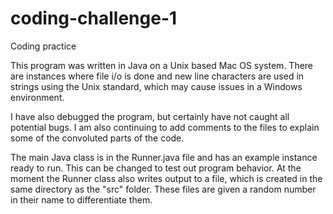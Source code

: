 # coding-challenge-1
Coding practice

This program was written in Java on a Unix based Mac OS system. 
There are instances where file i/o is done and new line characters are used in strings using the Unix standard, which may cause issues in a Windows environment.

I have also debugged the program, but certainly have not caught all potential bugs. 
I am also continuing to add comments to the files to explain some of the convoluted parts of the code.

The main Java class is in the Runner.java file and has an example instance ready to run. This can be changed to test out program behavior.
At the moment the Runner class also writes output to a file, which is created in the same directory as the "src" folder. These files are given a random number in their name to differentiate them.
